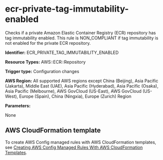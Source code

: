 # ecr\-private\-tag\-immutability\-enabled<a name="ecr-private-tag-immutability-enabled"></a>

Checks if a private Amazon Elastic Container Registry \(ECR\) repository has tag immutability enabled\. This rule is NON\_COMPLIANT if tag immutability is not enabled for the private ECR repository\. 

**Identifier:** ECR\_PRIVATE\_TAG\_IMMUTABILITY\_ENABLED

**Resource Types:** AWS::ECR::Repository

**Trigger type:** Configuration changes

**AWS Region:** All supported AWS regions except China \(Beijing\), Asia Pacific \(Jakarta\), Middle East \(UAE\), Asia Pacific \(Hyderabad\), Asia Pacific \(Osaka\), Asia Pacific \(Melbourne\), AWS GovCloud \(US\-East\), AWS GovCloud \(US\-West\), Europe \(Spain\), China \(Ningxia\), Europe \(Zurich\) Region

**Parameters:**

None  

## AWS CloudFormation template<a name="w2aac12c33c15b9d233c17"></a>

To create AWS Config managed rules with AWS CloudFormation templates, see [Creating AWS Config Managed Rules With AWS CloudFormation Templates](aws-config-managed-rules-cloudformation-templates.md)\.